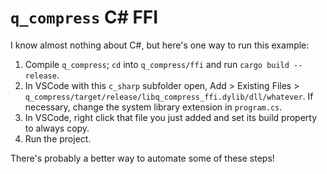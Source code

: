 # `q_compress` C# FFI

I know almost nothing about C#, but here's one way to run this example:

1. Compile `q_compress`; `cd` into `q_compress/ffi` and run
`cargo build --release`.
2. In VSCode with this `c_sharp` subfolder open, Add > Existing Files >
`q_compress/target/release/libq_compress_ffi.dylib/dll/whatever`. If necessary,
change the system library extension in `program.cs`.
3. In VSCode, right click that file you just added and set its build property
to always copy.
4. Run the project.

There's probably a better way to automate some of these steps!